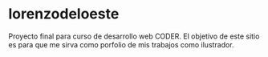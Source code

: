 # lorenzodeloeste
Proyecto final para curso de desarrollo web CODER. El objetivo de este sitio es para que me sirva como porfolio de mis trabajos como ilustrador.
